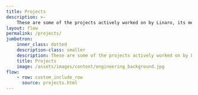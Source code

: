 ```yaml
---
title: Projects
description: >-
    These are some of the projects actively worked on by Linaro, its members and the open source community. Linaro’s work is at the heart of all modern Linux-based devices running on Arm processors, including Android smartphones and tablets.
layout: flow
permalink: /projects/
jumbotron:
    inner_class: dotted
    description-class: smaller
    description: These are some of the projects actively worked on by Linaro, its members and the open source community.
    title: Projects
    image: /assets/images/content/engineering_background.jpg
flow:
    - row: custom_include_row
      source: projects.html
---
```

